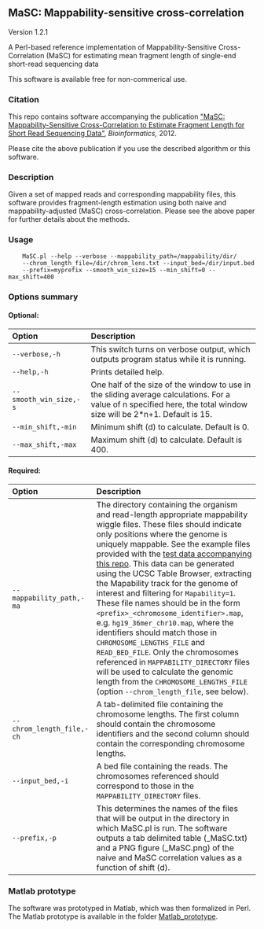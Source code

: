 ## MaSC: Mappability-sensitive cross-correlation
Version 1.2.1

A Perl-based reference implementation of Mappability-Sensitive Cross-Correlation (MaSC) for estimating mean fragment length of single-end short-read sequencing data

This software is available free for non-commerical use.

### Citation
This repo contains software accompanying the publication ["MaSC: Mappability-Sensitive Cross-Correlation to Estimate Fragment Length for Short Read Sequencing Data"](https://academic.oup.com/bioinformatics/article/29/4/444/200320), _Bioinformatics,_ 2012.

Please cite the above publication if you use the described algorithm or this software.

### Description
Given a set of mapped reads and corresponding mappability files, this software provides fragment-length estimation using both naive and mappability-adjusted (MaSC) cross-correlation. Please see the above paper for further details about the methods.

### Usage

```console
    MaSC.pl --help --verbose --mappability_path=/mappability/dir/
    --chrom_length_file=/dir/chrom_lens.txt --input_bed=/dir/input.bed
    --prefix=myprefix --smooth_win_size=15 --min_shift=0 --max_shift=400
```

### Options summary
#### Optional:

|           Option                |                              Description                              |
|:--------------------------------|:----------------------------------------------------------------------|
| `--verbose,-h`                |This switch turns on verbose output, which outputs program status while it is running. |
|`--help,-h`|Prints detailed help.|
|`--smooth_win_size,-s`|One half of the size of the window to use in the sliding average calculations. For a value of n specified here, the total window size will be 2*n+1. Default is 15.|
|`--min_shift,-min`|Minimum shift (d) to calculate. Default is 0.|
|`--max_shift,-max`|Maximum shift (d) to calculate. Default is 400.|
    
#### Required:

|            Option &nbsp; &nbsp; |                              Description                              |
|:--------------------------------|:----------------------------------------------------------------------|
|`--mappability_path,-ma`|The directory containing the organism and read-length appropriate mappability wiggle files. These files should indicate only positions where the genome is uniquely mappable. See the example files provided with the [test data accompanying this repo](/MaSC_test_data.zip). This data can be generated using the UCSC Table Browser, extracting the Mapability track for the genome of interest and filtering for `Mapability=1`. These file names should be in the form `<prefix>_<chromosome_identifier>.map`, e.g. `hg19_36mer_chr10.map`, where the identifiers should match those in `CHROMOSOME_LENGTHS_FILE` and `READ_BED_FILE`. Only the chromosomes referenced in `MAPPABILITY_DIRECTORY` files will be used to calculate the genomic length from the `CHROMOSOME_LENGTHS_FILE` (option `--chrom_length_file`, see below).|
|`--chrom_length_file,-ch`|A tab-delimited file containing the chromosome lengths. The first column should contain the chromosome identifiers and the second column should contain the corresponding chromosome lengths.|
|`--input_bed,-i`|A bed file containing the reads. The chromosomes referenced should correspond to those in the `MAPPABILITY_DIRECTORY` files.|
|`--prefix,-p`|This determines the names of the files that will be output in the directory in which MaSC.pl is run. The software outputs a tab delimited table (<PREFIX>_MaSC.txt) and a PNG figure (<PREFIX>_MaSC.png) of the naive and MaSC correlation values as a function of shift (d).

### Matlab prototype
The software was prototyped in Matlab, which was then formalized in Perl. The Matlab prototype is available in the folder [Matlab_prototype](/Matlab_prototype).
